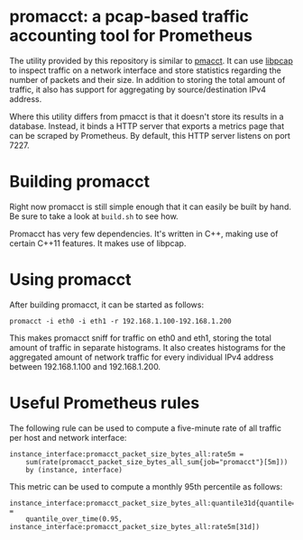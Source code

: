 # promacct: a pcap-based traffic accounting tool for Prometheus

The utility provided by this repository is similar to
[pmacct](http://www.pmacct.net/). It can use
[libpcap](http://www.tcpdump.org/) to inspect traffic on a network
interface and store statistics regarding the number of packets and their
size. In addition to storing the total amount of traffic, it also has
support for aggregating by source/destination IPv4 address.

Where this utility differs from pmacct is that it doesn't store its
results in a database. Instead, it binds a HTTP server that exports a
metrics page that can be scraped by Prometheus. By default, this HTTP
server listens on port 7227.

# Building promacct

Right now promacct is still simple enough that it can easily be built by
hand. Be sure to take a look at `build.sh` to see how.

Promacct has very few dependencies. It's written in C++, making use of
certain C++11 features. It makes use of libpcap.

# Using promacct

After building promacct, it can be started as follows:

```
promacct -i eth0 -i eth1 -r 192.168.1.100-192.168.1.200
```

This makes promacct sniff for traffic on eth0 and eth1, storing the
total amount of traffic in separate histograms. It also creates
histograms for the aggregated amount of network traffic for every
individual IPv4 address between 192.168.1.100 and 192.168.1.200.

# Useful Prometheus rules

The following rule can be used to compute a five-minute rate of all
traffic per host and network interface:

```
instance_interface:promacct_packet_size_bytes_all:rate5m =
    sum(rate(promacct_packet_size_bytes_all_sum{job="promacct"}[5m]))
    by (instance, interface)
```

This metric can be used to compute a monthly 95th percentile as follows:

```
instance_interface:promacct_packet_size_bytes_all:quantile31d{quantile="0.95"} =
    quantile_over_time(0.95, instance_interface:promacct_packet_size_bytes_all:rate5m[31d])
```
